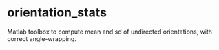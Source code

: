 # orientation_stats
Matlab toolbox to compute mean and sd of undirected orientations, with correct angle-wrapping.
